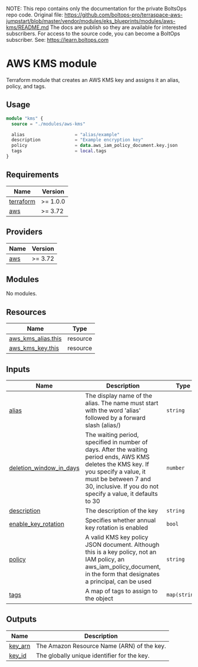 <!-- note marker start -->
NOTE: This repo contains only the documentation for the private BoltsOps repo code.
Original file: https://github.com/boltops-pro/terraspace-aws-jumpstart/blob/master/vendor/modules/eks_blueprints/modules/aws-kms/README.md
The docs are publish so they are available for interested subscribers.
For access to the source code, you can become a BoltOps subscriber.
See: https://learn.boltops.com

<!-- note marker end -->

# AWS KMS module

Terraform module that creates an AWS KMS key and assigns it an alias, policy, and tags.

## Usage

```terraform
module "kms" {
  source = "./modules/aws-kms"

  alias                   = "alias/example"
  description             = "Example encryption key"
  policy                  = data.aws_iam_policy_document.key.json
  tags                    = local.tags
}
```

<!-- BEGINNING OF PRE-COMMIT-TERRAFORM DOCS HOOK -->
## Requirements

| Name | Version |
|------|---------|
| <a name="requirement_terraform"></a> [terraform](#requirement\_terraform) | >= 1.0.0 |
| <a name="requirement_aws"></a> [aws](#requirement\_aws) | >= 3.72 |

## Providers

| Name | Version |
|------|---------|
| <a name="provider_aws"></a> [aws](#provider\_aws) | >= 3.72 |

## Modules

No modules.

## Resources

| Name | Type |
|------|------|
| [aws_kms_alias.this](https://registry.terraform.io/providers/hashicorp/aws/latest/docs/resources/kms_alias) | resource |
| [aws_kms_key.this](https://registry.terraform.io/providers/hashicorp/aws/latest/docs/resources/kms_key) | resource |

## Inputs

| Name | Description | Type | Default | Required |
|------|-------------|------|---------|:--------:|
| <a name="input_alias"></a> [alias](#input\_alias) | The display name of the alias. The name must start with the word 'alias' followed by a forward slash (alias/) | `string` | n/a | yes |
| <a name="input_deletion_window_in_days"></a> [deletion\_window\_in\_days](#input\_deletion\_window\_in\_days) | The waiting period, specified in number of days. After the waiting period ends, AWS KMS deletes the KMS key. If you specify a value, it must be between 7 and 30, inclusive. If you do not specify a value, it defaults to 30 | `number` | `30` | no |
| <a name="input_description"></a> [description](#input\_description) | The description of the key | `string` | n/a | yes |
| <a name="input_enable_key_rotation"></a> [enable\_key\_rotation](#input\_enable\_key\_rotation) | Specifies whether annual key rotation is enabled | `bool` | `true` | no |
| <a name="input_policy"></a> [policy](#input\_policy) | A valid KMS key policy JSON document. Although this is a key policy, not an IAM policy, an aws\_iam\_policy\_document, in the form that designates a principal, can be used | `string` | n/a | yes |
| <a name="input_tags"></a> [tags](#input\_tags) | A map of tags to assign to the object | `map(string)` | n/a | yes |

## Outputs

| Name | Description |
|------|-------------|
| <a name="output_key_arn"></a> [key\_arn](#output\_key\_arn) | The Amazon Resource Name (ARN) of the key. |
| <a name="output_key_id"></a> [key\_id](#output\_key\_id) | The globally unique identifier for the key. |
<!-- END OF PRE-COMMIT-TERRAFORM DOCS HOOK -->
